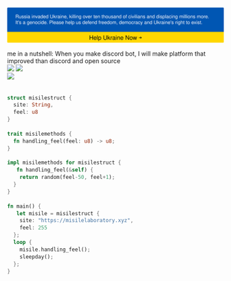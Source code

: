 [![Stand With Ukraine](https://raw.githubusercontent.com/vshymanskyy/StandWithUkraine/main/banner2-direct.svg)](https://vshymanskyy.github.io/StandWithUkraine)

me in a nutshell: When you make discord bot, I will make platform that improved than discord and open source  
<img src="https://waka.misilelaboratory.xyz/api/badge/misilelaboratory/interval:today?label=today">
<img src="https://img.shields.io/endpoint?url=https://waka.misilelaboratory.xyz/api/compat/shields/v1/misilelaboratory/interval:any&label=total">  
<img src="https://github-readme-stats.vercel.app/api/wakatime?username=misilelaboratory&api_domain=waka.misilelaboratory.xyz&bg_color=1A202C&title_color=2F855A&icon_color=2F855A&text_color=ffffff&custom_title=Wakapi%20Stats&layout=compact&range=any">
```rs

struct misilestruct {
  site: String,
  feel: u8
}

trait misilemethods {
  fn handling_feel(feel: u8) -> u8;
}

impl misilemethods for misilestruct {
   fn handling_feel(&self) {
    return random(feel-50, feel+1);
  }
}

fn main() {
   let misile = misilestruct {
    site: "https://misilelaboratory.xyz",
    feel: 255
  };
  loop {
    misile.handling_feel();
    sleepday();
  };
}

```
